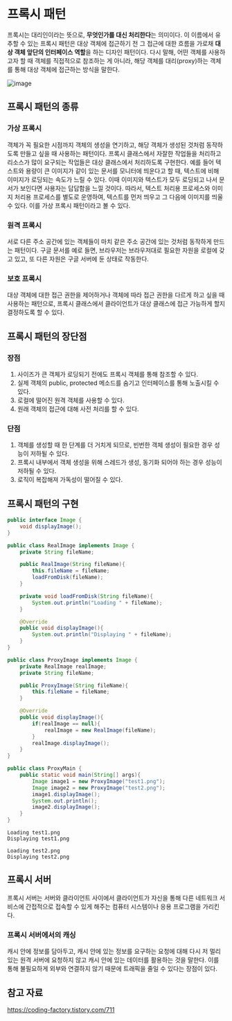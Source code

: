 # 프록시 패턴 

프록시는 대리인이라는 뜻으로, **무엇인가를 대신 처리한다**는 의미이다. 이 이름에서 유추할 수 있는 프록시 패턴은 대상 객체에 접근하기 전 그 접근에 대한 흐름을 가로채 **대상 객체 앞단의 인터페이스 역할**을 하는 디자인 패턴이다. 다시 말해, 어떤 객체를 사용하고자 할 때 객체를 직접적으로 참조하는 게 아니라, 해당 객체를 대리(proxy)하는 객체를 통해 대상 객체에 접근하는 방식을 말한다. 

![image](https://user-images.githubusercontent.com/68090939/225499224-8013d534-5f74-46a3-8c6f-7b5e2aa0eb10.png)


## 프록시 패턴의 종류 

### 가상 프록시 

객체가 꼭 필요한 시점까지 객체의 생성을 연기하고, 해당 객체가 생성된 것처럼 동작하도록 만들고 싶을 때 사용하는 패턴이다. 프록시 클래스에서 자잘한 작업들을 처리하고 리소스가 많이 요구되는 작업들은 대상 클래스에서 처리하도록 구현한다. 예를 들어 텍스트와 용량이 큰 이미지가 같이 있는 문서를 모니터에 띄운다고 할 때, 텍스트에 비해 이미지가 로딩되는 속도가 느릴 수 있다. 이때 이미지와 텍스트가 모두 로딩되고 나서 문서가 보인다면 사용자는 답답함을 느낄 것이다. 따라서, 텍스트 처리용 프로세스와 이미지 처리용 프로세스를 별도로 운영하여, 텍스트를 먼저 띄우고 그 다음에 이미지를 띄울 수 있다. 이를 가상 프록시 패턴이라고 볼 수 있다. 

### 원격 프록시 

서로 다른 주소 공간에 있는 객체들이 마치 같은 주소 공간에 있는 것처럼 동작하게 만드는 패턴이다. 구글 문서를 예로 들면, 브라우저는 브라우저대로 필요한 자원을 로컬에 갖고 있고, 또 다른 자원은 구글 서버에 둔 상태로 작동한다. 

### 보호 프록시 

대상 객체에 대한 접근 권한을 제어하거나 객체에 따라 접근 권한을 다르게 하고 싶을 때 사용하는 패턴으로, 프록시 클래스에서 클라이언트가 대상 클래스에 접근 가능하게 할지 결정하도록 할 수 있다. 

## 프록시 패턴의 장단점 

### 장점 

1. 사이즈가 큰 객체가 로딩되기 전에도 프록시 객체를 통해 참조할 수 있다.
2. 실제 객체의 public, protected 메소드를 숨기고 인터페이스를 통해 노출시킬 수 있다. 
3. 로컬에 떨어진 원격 객체를 사용할 수 있다.
4. 원래 객체의 접근에 대해 사전 처리를 할 수 있다. 

### 단점 

1. 객체를 생성할 때 한 단계를 더 거치게 되므로, 빈번한 객체 생성이 필요한 경우 성능이 저하될 수 있다. 
2. 프록시 내부에서 객체 생성을 위해 스레드가 생성, 동기화 되어야 하는 경우 성능이 저하될 수 있다. 
3. 로직이 복잡해져 가독성이 떨어질 수 있다. 

## 프록시 패턴의 구현 

```java
public interface Image {
    void displayImage(); 
}
```

```java 
public class RealImage implements Image {
    private String fileName; 

    public RealImage(String fileName){
        this.fileName = fileName; 
        loadFromDisk(fileName); 
    }

    private void loadFromDisk(String fileName){
        System.out.println("Loading " + fileName);
    }

    @Override 
    public void displayImage(){
        System.out.println("Displaying " + fileName); 
    }
}
```

```java 
public class ProxyImage implements Image {
    private RealImage realImage; 
    private String fileName; 

    public ProxyImage(String fileName){
        this.fileName = fileName; 
    }

    @Override 
    public void displayImage(){
        if(realImage == null){
            realImage = new RealImage(fileName); 
        }
        realImage.displayImage();
    }
}
```

```java
public class ProxyMain {
    public static void main(String[] args){
        Image image1 = new ProxyImage("test1.png");
        Image image2 = new ProxyImage("test2.png");
        image1.displayImage(); 
        System.out.println(); 
        image2.displayImage();        
    }
}
```

```
Loading test1.png 
Displaying test1.png 

Loading test2.png 
Displaying test2.png 
```

## 프록시 서버 

프록시 서버는 서버와 클라이언트 사이에서 클라이언트가 자신을 통해 다른 네트워크 서비스에 간접적으로 접속할 수 있게 해주는 컴퓨터 시스템이나 응용 프로그램을 가리킨다. 

### 프록시 서버에서의 캐싱 

캐시 안에 정보를 담아두고, 캐시 안에 있는 정보를 요구하는 요청에 대해 다시 저 멀리 있는 원격 서버에 요청하지 않고 캐시 안에 있는 데이터를 활용하는 것을 말한다. 이를 통해 불필요하게 외부와 연결하지 않기 때문에 트래픽을 줄일 수 있다는 장점이 있다. 

## 참고 자료 

https://coding-factory.tistory.com/711